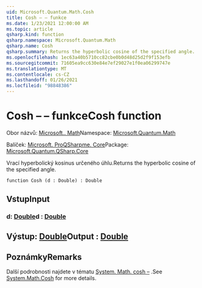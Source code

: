 ```yaml
---
uid: Microsoft.Quantum.Math.Cosh
title: Cosh – – funkce
ms.date: 1/23/2021 12:00:00 AM
ms.topic: article
qsharp.kind: function
qsharp.namespace: Microsoft.Quantum.Math
qsharp.name: Cosh
qsharp.summary: Returns the hyperbolic cosine of the specified angle.
ms.openlocfilehash: 1ec63a40b5710cc82cbe0b0d48d25d2f9f153efb
ms.sourcegitcommit: 71605ea9cc630e84e7ef29027e1f0ea06299747e
ms.translationtype: MT
ms.contentlocale: cs-CZ
ms.lasthandoff: 01/26/2021
ms.locfileid: "98848386"
---
```

# <a name="cosh-function"></a><span data-ttu-id="40862-102">Cosh – – funkce</span><span class="sxs-lookup"><span data-stu-id="40862-102">Cosh function</span></span>

<span data-ttu-id="40862-103">Obor názvů: [Microsoft.. Math](xref:Microsoft.Quantum.Math)</span><span class="sxs-lookup"><span data-stu-id="40862-103">Namespace: [Microsoft.Quantum.Math](xref:Microsoft.Quantum.Math)</span></span>

<span data-ttu-id="40862-104">Balíček: [Microsoft. ProQSharpme. Core](https://nuget.org/packages/Microsoft.Quantum.QSharp.Core)</span><span class="sxs-lookup"><span data-stu-id="40862-104">Package: [Microsoft.Quantum.QSharp.Core](https://nuget.org/packages/Microsoft.Quantum.QSharp.Core)</span></span>


<span data-ttu-id="40862-105">Vrací hyperbolický kosinus určeného úhlu.</span><span class="sxs-lookup"><span data-stu-id="40862-105">Returns the hyperbolic cosine of the specified angle.</span></span>

```qsharp
function Cosh (d : Double) : Double
```


## <a name="input"></a><span data-ttu-id="40862-106">Vstup</span><span class="sxs-lookup"><span data-stu-id="40862-106">Input</span></span>

### <a name="d--double"></a><span data-ttu-id="40862-107">d: [Double](xref:microsoft.quantum.lang-ref.double)</span><span class="sxs-lookup"><span data-stu-id="40862-107">d : [Double](xref:microsoft.quantum.lang-ref.double)</span></span>





## <a name="output--double"></a><span data-ttu-id="40862-108">Výstup: [Double](xref:microsoft.quantum.lang-ref.double)</span><span class="sxs-lookup"><span data-stu-id="40862-108">Output : [Double](xref:microsoft.quantum.lang-ref.double)</span></span>



## <a name="remarks"></a><span data-ttu-id="40862-109">Poznámky</span><span class="sxs-lookup"><span data-stu-id="40862-109">Remarks</span></span>

<span data-ttu-id="40862-110">Další podrobnosti najdete v tématu [System. Math. cosh –](https://docs.microsoft.com/dotnet/api/system.math.cosh) .</span><span class="sxs-lookup"><span data-stu-id="40862-110">See [System.Math.Cosh](https://docs.microsoft.com/dotnet/api/system.math.cosh) for more details.</span></span>